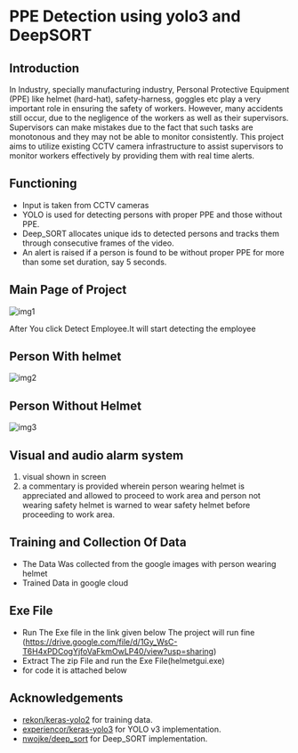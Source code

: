 # PPE Detection using yolo3 and DeepSORT

## Introduction
In Industry, specially manufacturing industry, Personal Protective Equipment (PPE) like helmet (hard-hat), safety-harness, goggles etc play a very important role in ensuring the safety of workers. However, many accidents still occur, due to the negligence of the workers as well as their supervisors. Supervisors can make mistakes due to the fact that such tasks are monotonous and they may not be able to monitor consistently. This project aims to utilize existing CCTV camera infrastructure to assist supervisors to monitor workers effectively by providing them with real time alerts.

## Functioning
* Input is taken from CCTV cameras
* YOLO is used for detecting persons with proper PPE and those without PPE.
* Deep_SORT allocates unique ids to detected persons and tracks them through consecutive frames of the video.
* An alert is raised if a person is found to be without proper PPE for more than some set duration, say 5 seconds.


## Main Page of Project
![img1](https://github.com/hissh05/helmet-detection/blob/main/demo_images/Main_page.png)

After You click Detect Employee.It will start detecting the employee

## Person With helmet
![img2](https://github.com/hissh05/helmet-detection/blob/main/demo_images/with_helmet.png)
## Person Without Helmet
![img3](https://github.com/hissh05/helmet-detection/blob/main/demo_images/without_helmet.png)


## Visual and audio alarm system
 1. visual shown in screen 
 2. a commentary is provided wherein person wearing helmet is appreciated and allowed to proceed to work area and person not wearing safety helmet is warned to wear safety 
 helmet before proceeding to work area.

## Training and Collection Of Data
 * The Data Was collected from the google images with person wearing helmet
 * Trained Data in google cloud

## Exe File
 * Run The Exe file in the link given below The project will run fine
 	(https://drive.google.com/file/d/1Gy_WsC-T6H4xPDCogYjfoVaFkmOwLP40/view?usp=sharing)
 * Extract The zip File and run the Exe File(helmetgui.exe)
 * for code it is attached below

## Acknowledgements

* [rekon/keras-yolo2](https://github.com/rekon/keras-yolo2) for training data.
* [experiencor/keras-yolo3](https://github.com/experiencor/keras-yolo3) for YOLO v3 implementation.
* [nwojke/deep_sort](https://github.com/nwojke/deep_sort) for Deep_SORT implementation.
